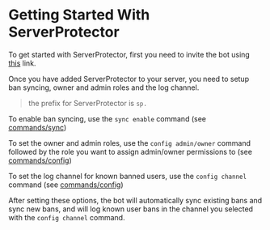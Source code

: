 # Getting Started With ServerProtector

To get started with ServerProtector, first you need to invite the bot using [this](https://discord.com/oauth2/authorize?client_id=785828822414393345&permissions=313540&scope=bot) link.

Once you have added ServerProtector to your server, you need to setup ban syncing, owner and admin roles and the log channel.

> the prefix for ServerProtector is `sp.`

To enable ban syncing, use the `sync enable` command (see [commands/sync](/commands/sync#enable))

To set the owner and admin roles, use the `config admin/owner` command followed by the role you want to assign admin/owner permissions to (see [commands/config](/commands/config#admin))

To set the log channel for known banned users, use the `config channel` command (see [commands/config](/commands/config#channel))

After setting these options, the bot will automatically sync existing bans and sync new bans, and will log known user bans in the channel you selected with the `config channel` command. 